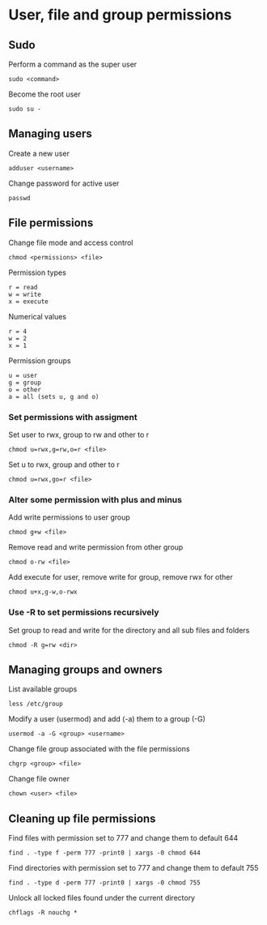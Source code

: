 # User, file and group permissions

## Sudo

Perform a command as the super user

	sudo <command>

Become the root user

    sudo su -

## Managing users

Create a new user

	adduser <username>

Change password for active user

	passwd

## File permissions

Change file mode and access control

	chmod <permissions> <file>

Permission types

	r = read
	w = write
	x = execute

Numerical values

	r = 4
	w = 2
	x = 1

Permission groups

	u = user
	g = group
	o = other
	a = all (sets u, g and o)

### Set permissions with assigment

Set user to rwx, group to rw and other to r

	chmod u=rwx,g=rw,o=r <file>

Set u to rwx, group and other to r

	chmod u=rwx,go=r <file>

### Alter some permission with plus and minus

Add write permissions to user group

	chmod g+w <file>

Remove read and write permission from other group

	chmod o-rw <file>

Add execute for user, remove write for group, remove rwx for other

	chmod u+x,g-w,o-rwx

### Use -R to set permissions recursively

Set group to read and write for the directory and all sub files and folders

	chmod -R g=rw <dir>


## Managing groups and owners

List available groups

	less /etc/group

Modify a user (usermod) and add (-a) them to a group (-G)

	usermod -a -G <group> <username>

Change file group associated with the file permissions

	chgrp <group> <file>

Change file owner

	chown <user> <file>


## Cleaning up file permissions

Find files with permission set to 777 and change them to default 644

	find . -type f -perm 777 -print0 | xargs -0 chmod 644

Find directories with permission set to 777 and change them to default 755

	find . -type d -perm 777 -print0 | xargs -0 chmod 755

Unlock all locked files found under the current directory

	chflags -R nouchg *
